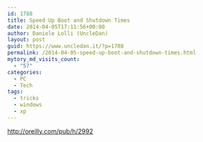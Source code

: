 ```yaml
---
id: 1788
title: Speed Up Boot and Shutdown Times
date: 2014-04-05T17:11:56+00:00
author: Daniele Lolli (UncleDan)
layout: post
guid: https://www.uncledan.it/?p=1788
permalink: /2014-04-05-speed-up-boot-and-shutdown-times.html
mytory_md_visits_count:
  - "57"
categories:
  - PC
  - Tech
tags:
  - tricks
  - windows
  - xp
---
```

<http://oreilly.com/pub/h/2992>
